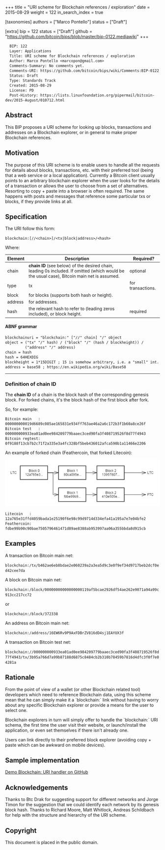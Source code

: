 +++
title = "URI scheme for Blockchain references / exploration"
date = 2015-08-29
weight = 122
in_search_index = true

[taxonomies]
authors = ["Marco Pontello"]
status = ["Draft"]

[extra]
bip = 122
status = ["Draft"]
github = "https://github.com/bitcoin/bips/blob/master/bip-0122.mediawiki"
+++

      BIP: 122
      Layer: Applications
      Title: URI scheme for Blockchain references / exploration
      Author: Marco Pontello <marcopon@gmail.com>
      Comments-Summary: No comments yet.
      Comments-URI: https://github.com/bitcoin/bips/wiki/Comments:BIP-0122
      Status: Draft
      Type: Standards Track
      Created: 2015-08-29
      License: PD
      Post-History: https://lists.linuxfoundation.org/pipermail/bitcoin-dev/2015-August/010712.html

## Abstract

This BIP proposes a URI scheme for looking up blocks, transactions and
addresses on a Blockchain explorer, or in general to make proper
Blockchain references.

## Motivation

The purpose of this URI scheme is to enable users to handle all the
requests for details about blocks, transactions, etc. with their
preferred tool (being that a web service or a local application).
Currently a Bitcoin client usually points to an arbitrary blockchain
explorer when the user looks for the details of a transaction or allows
the user to choose from a set of alternatives. Resorting to copy + paste
into a browser is often required. The same happens with posts and
messages that reference some particular txs or blocks, if they provide
links at all.

## Specification

The URI follow this form:

`blockchain:[//<chain>]/<tx|block|address>/<hash>`

Where:

| Element | Description                                                                                                                                  | Required?         |
|---------|----------------------------------------------------------------------------------------------------------------------------------------------|-------------------|
| chain   | **chain ID** (see below) of the desired chain, leading 0s included. If omitted (which would be the usual case), Bitcoin main net is assumed. | optional          |
| type    | tx                                                                                                                                           | for transactions. |
| block   | for blocks (supports both hash or height).                                                                                                   |                   |
| address | for addresses.                                                                                                                               |                   |
| hash    | the relevant hash to refer to (leading zeros included), or block height.                                                                     | required          |

#### ABNF grammar

    blockchainuri = "blockchain:" ["//" chain] "/" object
    object = ("tx" "/" hash) / ("block" "/" (hash / blockheight)) /
             ("address" "/" address)
    chain = hash
    hash = 64HEXDIG
    blockheight = 1*15DIGIT ; 15 is somehow arbitrary, i.e. a "small" int.
    address = base58 ; https://en.wikipedia.org/wiki/Base58

------------------------------------------------------------------------

### Definition of chain ID

The **chain ID** of a chain is the block hash of the corresponding
genesis block. For forked chains, it's the block hash of the first block
after fork.

So, for example:

    Bitcoin main   : 000000000019d6689c085ae165831e934ff763ae46a2a6c172b3f1b60a8ce26f 
    Bitcoin test   : 000000000933ea01ad0ee984209779baaec3ced90fa3f408719526f8d77f4943
    Bitcoin regtest: 0f9188f13cb7b2c71f2a335e3a4fc328bf5beb436012afca590b1a11466e2206 

An example of forked chain (Feathercoin, that forked Litecoin):

<img src=bip-0122/chainid.png></img>

    Litecoin   : 12a765e31ffd4059bada1e25190f6e98c99d9714d334efa41a195a7e7e04bfe2
    Feathercoin: fdbe99b90c90bae7505796461471d89ae8388ab953997aa06a355bbda8d915cb

## Examples

A transaction on Bitcoin main net:

`blockchain:/tx/b462ae6eb8bdae2e060239a2a3ea5d9c3e0f9ef34d9717beb2dcf0ed42cee7da`

A block on Bitcoin main net:

`blockchain:/block/00000000000000000119af5bcae2926df54ae262e9071a94a99c913cc217cc72`

or

`blockchain:/block/372338`

An address on Bitcoin main net:

`blockchain:/address/16EW6Rv9P9AxFDBrZV816dD4sj1EAYUX3f`

A transaction on Bitcoin test net:

`blockchain://000000000933ea01ad0ee984209779baaec3ced90fa3f408719526f8d77f4943/tx/3b95a766d7a99b87188d6875c8484cb2b310b78459b7816d4dfc3f0f7e04281a`

## Rationale

From the point of view of a wallet (or other Blockchain related tool)
developers which need to reference Blockchain data, using this scheme
mean that he can simply make it a \`blockchain:\` link without having to
worry about any specific Blockchain explorer or provide a means for the
user to select one.

Blockchain explorers in turn will simply offer to handle the
\`blockchain:\` URI schema, the first time the user visit their website,
or launch/install the application, or even set themselves if there isn't
already one.

Users can link directly to their preferred block explorer (avoiding
copy + paste which can be awkward on mobile devices).

## Sample implementation

[Demo Blockchain: URI handler on
GitHub](https://github.com/MarcoPon/blockchain-exploration)

## Acknowledgements

Thanks to Btc Drak for suggesting support for different networks and
Jorge Timon for the suggestion that we could identify each network by
its genesis block hash. Thanks to Richard Moore, Matt Whitlock, Andreas
Schildbach for help with the structure and hierarchy of the URI scheme.

## Copyright

This document is placed in the public domain.
